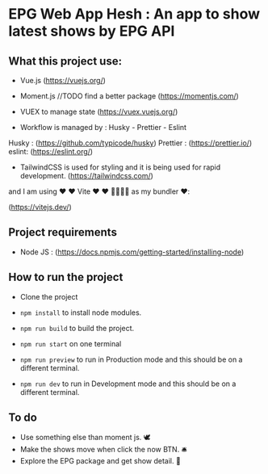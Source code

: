 # EPG Web App Hesh : An app to show latest shows by EPG API

## What this project use:

- Vue.js (https://vuejs.org/)

- Moment.js  //TODO find a better package (https://momentjs.com/)

- VUEX to manage state  (https://vuex.vuejs.org/)

- Workflow is managed by : Husky - Prettier - Eslint 

Husky : (https://github.com/typicode/husky)
Prettier : (https://prettier.io/)
eslint: (https://eslint.org/)

- TailwindCSS is used for styling and it is being used for rapid development.  (https://tailwindcss.com/)

and I am using ♥️ ♥️ Vite ♥️ ♥️  🎉🎉🎉🎉 as my bundler ♥️:

(https://vitejs.dev/)




## Project requirements

- Node JS : (https://docs.npmjs.com/getting-started/installing-node)



## How to run the project

- Clone the project

- `npm install` to install node modules.

- `npm run build` to build the project.

- `npm run start` on one terminal

- `npm run preview` to run in Production mode and this should be on a different terminal.

- `npm run dev` to run in Development mode and this should be on a different terminal.


## To do

- Use something else than moment js. 🕊️
- Make the shows move when click the now BTN. 🛎️
- Explore the EPG package and get show detail. 👷







